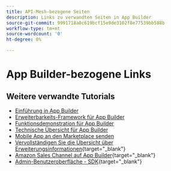 ```yaml
---
title: API-Mesh-bezogene Seiten
description: Links zu verwandten Seiten in App Builder
source-git-commit: 9991718a0c619bcf15e9de3102f8e77539bb588b
workflow-type: tm+mt
source-wordcount: '0'
ht-degree: 0%

---
```


# App Builder-bezogene Links

## Weitere verwandte Tutorials

* [Einführung in App Builder](../app-builder/introduction-to-app-builder.md)
* [Erweiterbarkeits-Framework für App Builder](../app-builder/extensibility-framework-commerce-eventing.md)
* [Funktionsdemonstration für App Builder](../app-builder/app-builder-functional-demonstration.md)
* [Technische Übersicht für App Builder](../app-builder/app-builder-technical-overview.md)
* [Mobile App an den Marketplace senden](../app-builder/submit-app-process.md)
* [Vervollständigen Sie die Übersicht über Erweiterungsinformationen](https://developer.adobe.com/commerce/marketplace/guides/sellers/extension-information/){target="_blank"}
* [Amazon Sales Channel auf App Builder](https://developer.adobe.com/commerce/extensibility/amazon-sales-channel/){target="_blank"}
* [Admin-Benutzeroberfläche - SDK](https://developer.adobe.com/commerce/extensibility/admin-ui-sdk/){target="_blank"}
